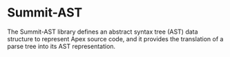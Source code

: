 # Summit-AST

The Summit-AST library defines an abstract syntax tree (AST) data structure
to represent Apex source code, and it provides the translation of a parse tree
into its AST representation. 
